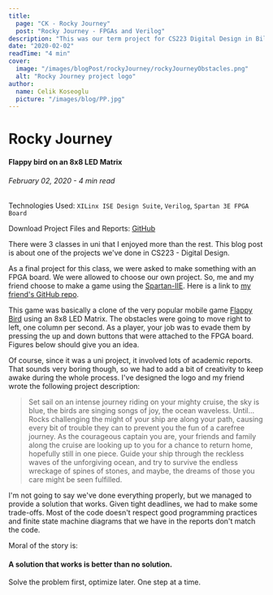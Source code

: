 ```yaml
---
title:
  page: "CK - Rocky Journey"
  post: "Rocky Journey - FPGAs and Verilog"
description: "This was our term project for CS223 Digital Design in Bilkent University. We've recreated something like Flappy Bird using an 8x8 LED Matrix."
date: "2020-02-02"
readTime: "4 min"
cover:
  image: "/images/blogPost/rockyJourney/rockyJourneyObstacles.png"
  alt: "Rocky Journey project logo"
author:
  name: Celik Koseoglu
  picture: "/images/blog/PP.jpg"
---
```


# Rocky Journey

#### Flappy bird on an 8x8 LED Matrix

###### February 02, 2020 - 4 min read

Technologies Used: `XILinx ISE Design Suite`, `Verilog`, `Spartan 3E FPGA Board`

Download Project Files and Reports: [GitHub](https://github.com/celikkoseoglu/Rocky-Journey)

There were 3 classes in uni that I enjoyed more than the rest. This blog post is
about one of the projects we've done in CS223 - Digital Design.

As a final project for this class, we were asked to make something with an FPGA
board. We were allowed to choose our own project. So, me and my friend choose to make a game
using the [Spartan-IIE](https://www.xilinx.com/support/documentation/data_sheets/ds077.pdf).
Here is a link to [my friend's GitHub repo](https://github.com/berkevren).

This game was basically a clone of the very popular mobile game [Flappy Bird](https://flappybird.io/)
using an 8x8 LED Matrix. The obstacles were going to move right to left, one column per second.
As a player, your job was to evade them by pressing the up and down buttons that were attached to
the FPGA board. Figures below should give you an idea.

 <MediaCarousel folder="rockyJourney" images="rockyJourneyObstacles.png"/>

Of course, since it was a uni project, it involved lots of academic reports. That sounds very
boring though, so we had to add a bit of creativity to keep awake during the whole process.
I've designed the logo and my friend wrote the following project description:

> Set sail on an intense journey riding on your mighty cruise, the sky is blue, the birds
> are singing songs of joy, the ocean waveless. Until... Rocks challenging the might of your
> ship are along your path, causing every bit of trouble they can to prevent you the fun of
> a carefree journey. As the courageous captain you are, your friends and family along the
> cruise are looking up to you for a chance to return home, hopefully still in one piece.
> Guide your ship through the reckless waves of the unforgiving ocean, and try to survive the
> endless wreckage of spines of stones, and maybe, the dreams of those you care might be seen fulfilled.

 <MediaCarousel folder="rockyJourney" images="RockyJourney.svg"/>

I'm not going to say we've done everything properly, but we managed to provide a solution that
works. Given tight deadlines, we had to make some trade-offs. Most of the code
doesn't respect good programming practices and finite state machine diagrams that we have in
the reports don't match the code.

Moral of the story is:

#### A solution that works is better than no solution.

Solve the problem first, optimize later. One step at a time.